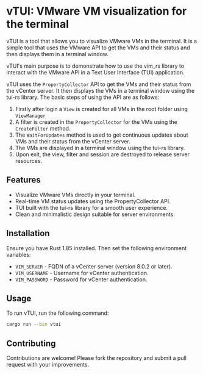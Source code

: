 # vTUI: VMware VM visualization for the terminal

vTUI is a tool that allows you to visualize VMware VMs in the terminal. It is a simple tool that
uses the VMware API to get the VMs and their status and then displays them in a terminal window.

vTUI's main purpose is to demonstrate how to use the vim_rs library to interact with the VMware API
in a Text User Interface (TUI) application.

vTUI uses the `PropertyCollector` API to get the VMs and their status from the vCenter server. It
then displays the VMs in a terminal window using the tui-rs library. The basic steps of using the
API are as follows:

1. Firstly after login a `View` is created for all VMs in the root folder using `ViewManager`
2. A filter is created in the `PropertyCollector` for the VMs using the `CreateFilter` method.
3. The `WaitForUpdates` method is used to get continuous updates about VMs and their status from the vCenter server.
4. The VMs are displayed in a terminal window using the tui-rs library.
5. Upon exit, the view, filter and session are destroyed to release server resources.

## Features

- Visualize VMware VMs directly in your terminal.
- Real-time VM status updates using the PropertyCollector API.
- TUI built with the tui-rs library for a smooth user experience.
- Clean and minimalistic design suitable for server environments.

## Installation

Ensure you have Rust 1.85 installed. Then set the following environment variables:
- `VIM_SERVER` - FQDN of a vCenter server (version 8.0.2 or later).
- `VIM_USERNAME` - Username for vCenter authentication.
- `VIM_PASSWORD` - Password for vCenter authentication.

## Usage

To run vTUI, run the following command:

```bash
cargo run --bin vtui
```

## Contributing

Contributions are welcome! Please fork the repository and submit a pull request with your improvements.
